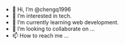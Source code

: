 - 👋 Hi, I’m @chengq1996
- 👀 I’m interested in tech.
- 🌱 I’m currently learning web development.
- 💞️ I’m looking to collaborate on ...
- 📫 How to reach me ...

<!---
chengq1996/chengq1996 is a ✨ special ✨ repository because its `README.md` (this file) appears on your GitHub profile.
You can click the Preview link to take a look at your changes.
--->
